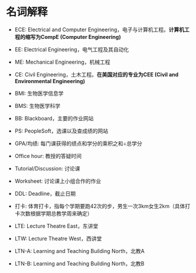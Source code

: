 # 名词解释

- ECE: Electrical and Computer Engineering，电子与计算机工程。**计算机工程的缩写为CompE (Computer Engineering)**
- EE: Electrical Engineering，电气工程及其自动化
- ME: Mechanical Engineering，机械工程
- CE: Civil Engineering，土木工程。**在美国对应的专业为CEE (Civil and Environmental Engineering)**
- BMI: 生物医学信息学
- BMS: 生物医学科学
- BB: Blackboard，主要的作业网站
- PS: PeopleSoft，选课以及查成绩的网站
- GPA/均绩: 每门课获得的绩点和学分的乘积之和÷总学分
- Office hour: 教授的答疑时间
- Tutorial/Discussion: 讨论课
- Worksheet: 讨论课上小组合作的作业
- DDL: Deadline，截止日期
- 打卡: 体育打卡，指每个学期要跑42次的步，男生一次3km女生2km（具体打卡次数根据学期总教学周来确定）

- LTE: Lecture Theatre East，东讲堂
- LTW: Lecture Theatre West，西讲堂
- LTN-A: Learning and Teaching Building North，北教A
- LTN-B: Learning and Teaching Building North，北教B

